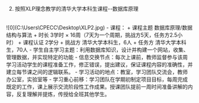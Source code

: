  2. 按照XLP理念教学的清华大学本科生课程--数据库原理
 <br>
![0](C:\Users\CPECC\Desktop\XLP2.jpg)
    - 课程：
        + 课程主题	数据库原理/数据结构与算法
        + 时长	3学时 × 16周（7天为一个周期，挑战方5天，任务方2.5小时）
        + 课程认证	2学分
        + 挑战方	清华大学本科生，6人
        + 任务方	清华大学本科生，70人
    - 学生自主学习主题：利用数据库知识，设计并构建一个网站，收集、管理数据，并实现特定的功能
    - 信息交换节点：每次上课前，教师监督参与该周学习活动学生的课程准备工作，修正错误，提出建议，保证课程内容的准确性，并建立每节课之间的逻辑联系。
    - 学习活动的地点：教室，学习团队交流会，教师办公室，实验室等
    - 学习重心前移：学习团队在学期初制定项目目标，每周完成既定的工作，课上展示交流阶段性工作成果。授课团队提前一周时间准备讲解的内容，反复理解并提炼，传授给全班其他学生。
